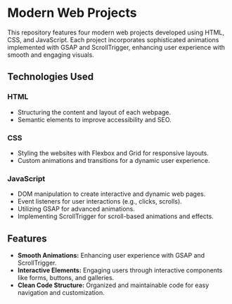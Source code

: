 # Modern Web Projects

This repository features four modern web projects developed using HTML, CSS, and JavaScript. Each project incorporates sophisticated animations implemented with GSAP and ScrollTrigger, enhancing user experience with smooth and engaging visuals.

## Technologies Used

### HTML
- Structuring the content and layout of each webpage.
- Semantic elements to improve accessibility and SEO.

### CSS
- Styling the websites with Flexbox and Grid for responsive layouts.
- Custom animations and transitions for a dynamic user experience.

### JavaScript
- DOM manipulation to create interactive and dynamic web pages.
- Event listeners for user interactions (e.g., clicks, scrolls).
- Utilizing GSAP for advanced animations.
- Implementing ScrollTrigger for scroll-based animations and effects.

## Features

- **Smooth Animations:** Enhancing user experience with GSAP and ScrollTrigger.
- **Interactive Elements:** Engaging users through interactive components like forms, buttons, and galleries.
- **Clean Code Structure:** Organized and maintainable code for easy navigation and customization.
